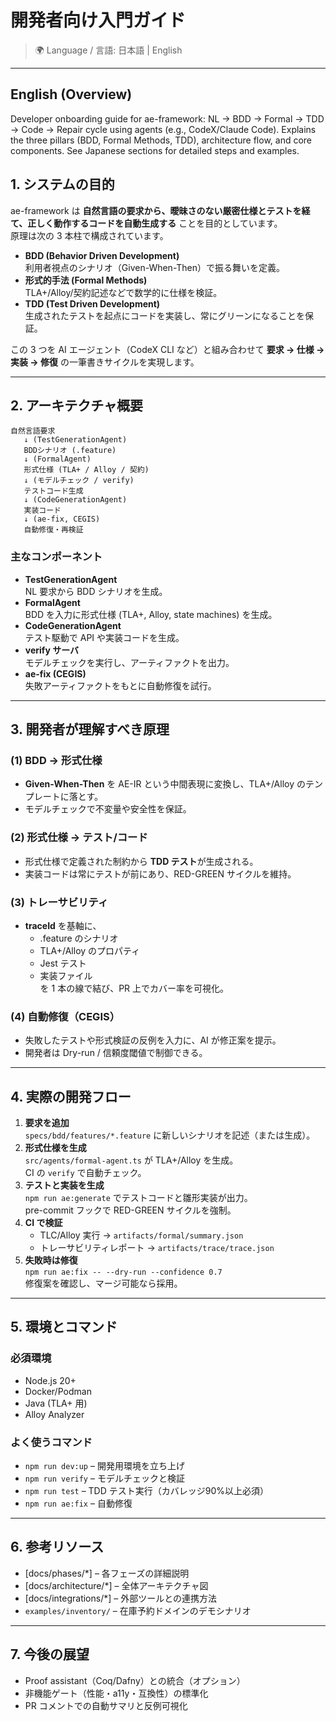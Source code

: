 # 開発者向け入門ガイド

> 🌍 Language / 言語: 日本語 | English

---

## English (Overview)

Developer onboarding guide for ae-framework: NL → BDD → Formal → TDD → Code → Repair cycle using agents (e.g., CodeX/Claude Code). Explains the three pillars (BDD, Formal Methods, TDD), architecture flow, and core components. See Japanese sections for detailed steps and examples.

## 1. システムの目的
ae-framework は **自然言語の要求から、曖昧さのない厳密仕様とテストを経て、正しく動作するコードを自動生成する** ことを目的としています。  
原理は次の 3 本柱で構成されています。

- **BDD (Behavior Driven Development)**  
  利用者視点のシナリオ（Given-When-Then）で振る舞いを定義。
- **形式的手法 (Formal Methods)**  
  TLA+/Alloy/契約記述などで数学的に仕様を検証。
- **TDD (Test Driven Development)**  
  生成されたテストを起点にコードを実装し、常にグリーンになることを保証。

この 3 つを AI エージェント（CodeX CLI など）と組み合わせて **要求 → 仕様 → 実装 → 修復** の一筆書きサイクルを実現します。

---

## 2. アーキテクチャ概要

```
自然言語要求
   ↓ (TestGenerationAgent)
   BDDシナリオ (.feature)
   ↓ (FormalAgent)
   形式仕様 (TLA+ / Alloy / 契約)
   ↓ (モデルチェック / verify)
   テストコード生成
   ↓ (CodeGenerationAgent)
   実装コード
   ↓ (ae-fix, CEGIS)
   自動修復・再検証
```

### 主なコンポーネント
- **TestGenerationAgent**  
  NL 要求から BDD シナリオを生成。
- **FormalAgent**  
  BDD を入力に形式仕様 (TLA+, Alloy, state machines) を生成。
- **CodeGenerationAgent**  
  テスト駆動で API や実装コードを生成。
- **verify サーバ**  
  モデルチェックを実行し、アーティファクトを出力。
- **ae-fix (CEGIS)**  
  失敗アーティファクトをもとに自動修復を試行。

---

## 3. 開発者が理解すべき原理

### (1) BDD → 形式仕様
- **Given-When-Then** を AE-IR という中間表現に変換し、TLA+/Alloy のテンプレートに落とす。  
- モデルチェックで不変量や安全性を保証。

### (2) 形式仕様 → テスト/コード
- 形式仕様で定義された制約から **TDD テスト**が生成される。  
- 実装コードは常にテストが前にあり、RED-GREEN サイクルを維持。

### (3) トレーサビリティ
- **traceId** を基軸に、  
  - .feature のシナリオ  
  - TLA+/Alloy のプロパティ  
  - Jest テスト  
  - 実装ファイル  
  を 1 本の線で結び、PR 上でカバー率を可視化。

### (4) 自動修復（CEGIS）
- 失敗したテストや形式検証の反例を入力に、AI が修正案を提示。  
- 開発者は Dry-run / 信頼度閾値で制御できる。

---

## 4. 実際の開発フロー

1. **要求を追加**  
   `specs/bdd/features/*.feature` に新しいシナリオを記述（または生成）。
2. **形式仕様を生成**  
   `src/agents/formal-agent.ts` が TLA+/Alloy を生成。  
   CI の `verify` で自動チェック。
3. **テストと実装を生成**  
   `npm run ae:generate` でテストコードと雛形実装が出力。  
   pre-commit フックで RED-GREEN サイクルを強制。
4. **CI で検証**  
   - TLC/Alloy 実行 → `artifacts/formal/summary.json`  
   - トレーサビリティレポート → `artifacts/trace/trace.json`
5. **失敗時は修復**  
   `npm run ae:fix -- --dry-run --confidence 0.7`  
   修復案を確認し、マージ可能なら採用。

---

## 5. 環境とコマンド

### 必須環境
- Node.js 20+
- Docker/Podman
- Java (TLA+ 用)
- Alloy Analyzer

### よく使うコマンド
- `npm run dev:up` – 開発用環境を立ち上げ  
- `npm run verify` – モデルチェックと検証  
- `npm run test` – TDD テスト実行（カバレッジ90%以上必須）  
- `npm run ae:fix` – 自動修復  

---

## 6. 参考リソース
- [docs/phases/*] – 各フェーズの詳細説明  
- [docs/architecture/*] – 全体アーキテクチャ図  
- [docs/integrations/*] – 外部ツールとの連携方法  
- `examples/inventory/` – 在庫予約ドメインのデモシナリオ  

---

## 7. 今後の展望
- Proof assistant（Coq/Dafny）との統合（オプション）  
- 非機能ゲート（性能・a11y・互換性）の標準化  
- PR コメントでの自動サマリと反例可視化  
